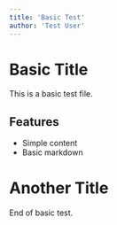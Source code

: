 ```yaml
---
title: 'Basic Test'
author: 'Test User'
---
```


# Basic Title

This is a basic test file.

## Features

- Simple content
- Basic markdown

# Another Title

End of basic test.
